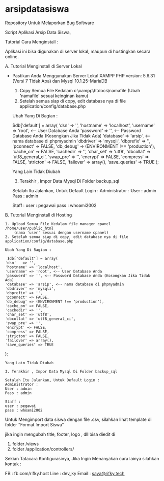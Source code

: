 # arsipdatasiswa
Repository Untuk Melaporkan Bug Software

Script Aplikasi Arsip Data Siswa,

Tutorial Cara Menginstall :

Aplikasi ini bisa digunakan di server lokal, maupun di hostingkan secara online.

A. Tutorial Menginstall di Server Lokal
* Pastikan Anda Menggunakan Server Lokal XAMPP
PHP version: 5.6.31 (Versi 7 Tidak Apa) dan Mysql 10.1.25-MariaDB

	1. Copy Semua File Kedalam c:\xampp\htdocs\namafile
		(Ubah 'namafile' sesuai keinginan kamu)
	2. Setelah semua siap di copy, edit database nya di file application/config/database.php

	Ubah Yang Di Bagian : 

	 $db['default'] = array(
	'dsn'	=> '',
	'hostname' => 'localhost', 
	'username' => 'root', <-- User Database Anda
	'password' => '', <-- Password Database Anda (Kosongkan Jika Tidak Ada)
	'database' => 'arsip', <-- nama database di phpmyadmin
	'dbdriver' => 'mysqli',
	'dbprefix' => '',
	'pconnect' => FALSE,
	'db_debug' => (ENVIRONMENT !== 'production'),
	'cache_on' => FALSE,
	'cachedir' => '',
	'char_set' => 'utf8',
	'dbcollat' => 'utf8_general_ci',
	'swap_pre' => '',
	'encrypt' => FALSE,
	'compress' => FALSE,
	'stricton' => FALSE,
	'failover' => array(),
	'save_queries' => TRUE
);

	Yang Lain Tidak Diubah

	3. Terakhir , Impor Data Mysql Di Folder backup_sql

	Setalah Itu Jalankan, Untuk Default Login :
	Administrator :
	User : admin
	Pass : admin

	Staff :
	user : pegawai
	pass : whoami2002

<!---------------------------------------------------------------------------------------------------->

B. Tutorial Menginstall di Hosting


	1. Upload Semua File Kedalam file manager cpanel  /home/user/public_html
		(nama 'user' sesuai dengan username cpanel)
	2. Setelah semua siap di copy, edit database nya di file application/config/database.php

	Ubah Yang Di Bagian : 

	 $db['default'] = array(
	'dsn'	=> '',
	'hostname' => 'localhost', 
	'username' => 'root', <-- User Database Anda
	'password' => '', <-- Password Database Anda (Kosongkan Jika Tidak Ada)
	'database' => 'arsip', <-- nama database di phpmyadmin
	'dbdriver' => 'mysqli',
	'dbprefix' => '',
	'pconnect' => FALSE,
	'db_debug' => (ENVIRONMENT !== 'production'),
	'cache_on' => FALSE,
	'cachedir' => '',
	'char_set' => 'utf8',
	'dbcollat' => 'utf8_general_ci',
	'swap_pre' => '',
	'encrypt' => FALSE,
	'compress' => FALSE,
	'stricton' => FALSE,
	'failover' => array(),
	'save_queries' => TRUE
);

	Yang Lain Tidak Diubah

	3. Terakhir , Impor Data Mysql Di Folder backup_sql

	Setalah Itu Jalankan, Untuk Default Login :
	Administrator :
	User : admin
	Pass : admin

	Staff :
	user : pegawai
	pass : whoami2002


Untuk Mengimport data siswa dengan file .csv, silahkan lihat template 
di folder "Format Import Siswa"

jika ingin mengubah title, footer, logo , dll bisa diedit di

1. folder /views
2. folder /application/controllers/

Sekian Tatacara Konfigurasinya, Jika Ingin Menanyakan cara lainya silahkan kontak :

FB : fb.com/rifky.host
Line : dev_ky
Email : saya@rifky.tech
